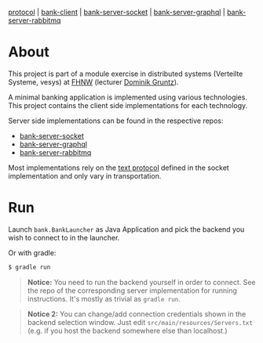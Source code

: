 [protocol](https://github.com/mikenoethiger/bank-server-socket#protocol) | [bank-client](https://github.com/mikenoethiger/bank-client) | [bank-server-socket](https://github.com/mikenoethiger/bank-server-socket) | [bank-server-graphql](https://github.com/mikenoethiger/bank-server-graphql) | [bank-server-rabbitmq](https://github.com/mikenoethiger/bank-server-rabbitmq)

# About

This project is part of a module exercise in distributed systems (Verteilte Systeme, vesys) at [FHNW](https://github.com/FHNW) (lecturer [Dominik Gruntz](https://github.com/dgruntz)).

A minimal banking application is implemented using various technologies. This project contains the client side implementations for each technology.

Server side implementations can be found in the respective repos:
 
* [bank-server-socket](https://github.com/mikenoethiger/bank-server-socket)
* [bank-server-graphql](https://github.com/mikenoethiger/bank-server-graphql)
* [bank-server-rabbitmq](https://github.com/mikenoethiger/bank-server-rabbitmq)

Most implementations rely on the [text protocol](https://github.com/mikenoethiger/bank-server-socket#protocol) defined in the socket implementation and only vary in transportation.

# Run

Launch `bank.BankLauncher` as Java Application and pick the backend you wish to connect to in the launcher.

Or with gradle:

```bash
$ gradle run
```

> **Notice:** You need to run the backend yourself in order to connect.
> See the repo of the corresponding server implementation for running instructions.
> It's mostly as trivial as `gradle run`.

> **Notice 2:** You can change/add connection credentials shown in the backend selection window. Just edit `src/main/resources/Servers.txt` (e.g. if you host the backend somewhere else than localhost.)